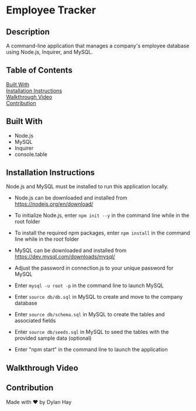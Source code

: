 # Employee Tracker

## Description
A command-line application that manages a company's employee database using Node.js, Inquirer, and MySQL.

## Table of Contents
[Built With](#built-with)  
[Installation Instructions](#installation-instructions)  
[Walkthrough Video](#walkthrough-video)  
[Contribution](#contribution) 

## Built With
* Node.js
* MySQL
* Inquirer
* console.table

## Installation Instructions
Node.js and MySQL must be installed to run this application locally.

* Node.js can be downloaded and installed from https://nodejs.org/en/download/  
* To initialize Node.js, enter `npm init --y` in the command line while in the root folder
* To install the required npm packages, enter `npm install` in the command line while in the root folder

* MySQL can be downloaded and installed from https://dev.mysql.com/downloads/mysql/
* Adjust the password in connection.js to your unique password for MySQL
* Enter `mysql -u root -p` in the command line to launch MySQL
* Enter `source db/db.sql` in MySQL to create and move to the company database
* Enter `source db/schema.sql` in MySQL to create the tables and associated fields
* Enter `source db/seeds.sql` in MySQL to seed the tables with the provided sample data (optional)

* Enter "npm start" in the command line to launch the application

## Walkthrough Video

## Contribution
Made with ❤️ by Dylan Hay